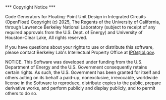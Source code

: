 *** Copyright Notice ***

Code Generators for Floating-Point Unit Design in Integrated Circuits (OpenFloat) Copyright (c) 2025, The Regents of the University of California,
through Lawrence Berkeley National Laboratory (subject to receipt of
any required approvals from the U.S. Dept. of Energy) and University of Houston-Clear Lake,  All rights reserved.

If you have questions about your rights to use or distribute this software,
please contact Berkeley Lab's Intellectual Property Office at
IPO@lbl.gov.

NOTICE.  This Software was developed under funding from the U.S. Department
of Energy and the U.S. Government consequently retains certain rights.  As
such, the U.S. Government has been granted for itself and others acting on
its behalf a paid-up, nonexclusive, irrevocable, worldwide license in the
Software to reproduce, distribute copies to the public, prepare derivative 
works, and perform publicly and display publicly, and to permit others to do so.